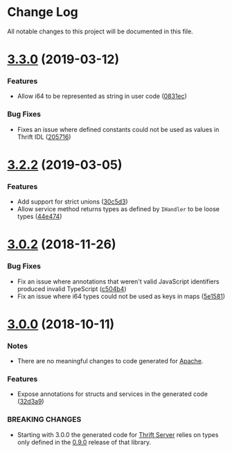 # Change Log

All notable changes to this project will be documented in this file.

<a name="3.3.0"></a>
# [3.3.0](https://github.com/creditkarma/thrift-typescript/compare/v3.2.2...v3.3.0) (2019-03-12)

### Features

* Allow i64 to be represented as string in user code ([0831ec](https://github.com/creditkarma/thrift-typescript/commit/0831ec))

### Bug Fixes

* Fixes an issue where defined constants could not be used as values in Thrift IDL ([205716](https://github.com/creditkarma/thrift-typescript/commit/205716))

<a name="3.2.2"></a>
# [3.2.2](https://github.com/creditkarma/thrift-typescript/compare/v3.1.1...v3.2.2) (2019-03-05)

### Features

* Add support for strict unions ([30c5d3](https://github.com/creditkarma/thrift-typescript/commit/30c5d3))
* Allow service method returns types as defined by `IHandler` to be loose types ([44e474](https://github.com/creditkarma/thrift-typescript/commit/44e474))

<a name="3.0.2"></a>
# [3.0.2](https://github.com/creditkarma/thrift-typescript/compare/v3.0.1...v3.0.2) (2018-11-26)

### Bug Fixes

* Fix an issue where annotations that weren't valid JavaScript identifiers produced invalid TypeScript ([c504b4](https://github.com/creditkarma/thrift-typescript/commit/c504b4))
* Fix an issue where i64 types could not be used as keys in maps ([5e1581](https://github.com/creditkarma/thrift-typescript/commit/5e1581))

<a name="3.0.0"></a>
# [3.0.0](https://github.com/creditkarma/thrift-typescript/compare/v2.0.8...v3.0.0) (2018-10-11)

### Notes

* There are no meaningful changes to code generated for [Apache](https://github.com/apache/thrift/tree/master/lib/nodejs).

### Features

* Expose annotations for structs and services in the generated code ([32d3a9](https://github.com/creditkarma/thrift-typescript/commit/32d3a9966e1122db5c8068d8f3b9cec440ae04a9))

### BREAKING CHANGES

* Starting with 3.0.0 the generated code for [Thrift Server](https://github.com/creditkarma/thrift-server) relies on types only defined in the [0.9.0](https://github.com/creditkarma/thrift-server/tree/v0.9.0) release of that library.
